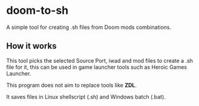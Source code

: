 # doom-to-sh
 A simple tool for creating .sh files from Doom mods combinations.
 
## How it works
This tool picks the selected Source Port, iwad and mod files to create a .sh file for it, this can be used in game launcher tools such as Heroic Games Launcher.

This program does not aim to replace tools like **ZDL**.

It saves files in Linux shellscript (.sh) and Windows batch (.bat).
